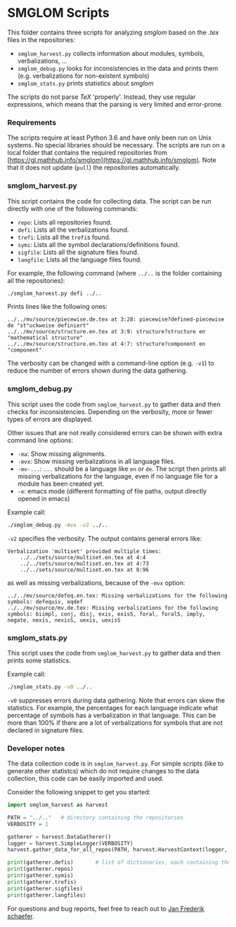 SMGLOM Scripts
===

This folder contains three scripts for analyzing *smglom* based on the *.tex* files in the repositories:
* `smglom_harvest.py` collects information about modules, symbols, verbalizations, ...
* `smglom_debug.py` looks for inconsistencies in the data and prints them (e.g. verbalizations for non-existent symbols)
* `smglom_stats.py` prints statistics about *smglom*

The scripts do not parse *TeX* 'properly'.
Instead, they use regular expressions, which means that the parsing is very limited
and error-prone.

### Requirements

The scripts require at least Python 3.6 and have only been run on Unix systems.
No special libraries should be necessary.
The scripts are run on a local folder that contains the required repositories
from [https://gl.mathhub.info/smglom](https://gl.mathhub.info/smglom).
Note that it does not update (`pull`) the repositories automatically.


### smglom_harvest.py

This script contains the code for collecting data.
The script can be run directly with one of the following commands:
* `repo`: Lists all repositories found.
* `defi`: Lists all the verbalizations found.
* `trefi`: Lists all the `trefi`s found.
* `symi`: Lists all the symbol declarations/definitions found.
* `sigfile`: Lists all the signature files found.
* `langfile`: Lists all the language files found.

For example, the following command (where `../..` is the folder containing all the repositories):

```bash
./smglom_harvest.py defi ../..
```

Prints lines like the following ones:

```
../../mv/source/piecewise.de.tex at 3:28: piecewise?defined-piecewise de "st"uckweise definiert"
../../mv/source/structure.en.tex at 3:9: structure?structure en "mathematical structure"
../../mv/source/structure.en.tex at 4:7: structure?component en "component"
```

The verbosity can be changed with a command-line option (e.g. `-v1`) to reduce the number of errors
shown during the data gathering.

### smglom_debug.py

This script uses the code from `smglom_harvest.py` to gather data and then checks for
inconsistencies.
Depending on the verbosity, more or fewer types of errors are displayed.

Other issues that are not really considered errors can be shown with extra command line options:
* `-ma`: Show missing alignments.
* `-mvx`: Show missing verbalizations in all language files.
* `-mv-...`: `...` should be a language like `en` or `de`.
        The script then prints all missing verbalizations for the language,
        even if no language file for a module has been created yet.
* `-e`: emacs mode (different formatting of file paths, output directly opened in emacs)

Example call:
```bash
./smglom_debug.py -mvx -v2 ../..
```

`-v2` specifies the verbosity.
The output contains general errors like:
```
Verbalization 'multiset' provided multiple times:
    ../../sets/source/multiset.en.tex at 4:4
    ../../sets/source/multiset.en.tex at 4:73
    ../../sets/source/multiset.en.tex at 8:96
```
as well as missing verbalizations, because of the `-mvx` option:
```
../../mv/source/defeq.en.tex: Missing verbalizations for the following symbols: defequiv, eqdef
../../mv/source/mv.de.tex: Missing verbalizations for the following symbols: biimpl, conj, disj, exis, exisS, foral, foralS, imply, negate, nexis, nexisS, uexis, uexisS
```

### smglom_stats.py

This script uses the code from `smglom_harvest.py` to gather data and then prints some statistics.

Example call:
```bash
./smglom_stats.py -v0 ../..
```

`-v0` suppresses errors during data gathering.
Note that errors can skew the statistics. For example, the percentages for each language
indicate what percentage of symbols has a verbalization in that language.
This can be more than 100% if there are a lot of verbalizations for symbols
that are not declared in signature files.

### Developer notes

The data collection code is in `smglom_harvest.py`.
For simple scripts (like to generate other statistcs)
which do not require changes to the data collection,
this code can be easily imported and used.

Consider the following snippet to get you started:
```python
import smglom_harvest as harvest

PATH = "../.."   # directory containing the repositories
VERBOSITY = 1

gatherer = harvest.DataGatherer()
logger = harvest.SimpleLogger(VERBOSITY)
harvest.gather_data_for_all_repos(PATH, harvest.HarvestContext(logger, gatherer))

print(gatherer.defis)       # list of dictionaries, each containing the data for one defi
print(gatherer.repos)
print(gatherer.symis)
print(gatherer.trefis)
print(gatherer.sigfiles)
print(gatherer.langfiles)
```

For questions and bug reports, feel free to reach out to [Jan Frederik schaefer](https://kwarc.info/people/jfschaefer/).
